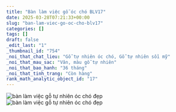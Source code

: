 ```yaml
---
title: "Bàn làm việc gỗ óc chó BLV17"
date: 2025-03-28T07:21:33+00:00
slug: "ban-lam-viec-go-oc-cho-blv17"
categories: []
tags: []
draft: false
_edit_last: "1"
_thumbnail_id: "754"
_noi_that_chat_lieu: "Gỗ tự nhiên óc chó, Gỗ tự nhiên sồi mỹ"
_noi_that_mau_sac: "Vân, màu gỗ tự nhiên"
_noi_that_bao_hanh: "36 tháng"
_noi_that_tinh_trang: "Còn hàng"
rank_math_analytic_object_id: "17"
---
```

![bàn làm việc gỗ tự nhiên óc chó đẹp](/img/ban-lv/blv17/ban-lam-viec-go-oc-cho-blv17-1.webp)
![bàn làm việc gỗ tự nhiên óc chó đẹp](/img/ban-lv/blv17/ban-lam-viec-go-oc-cho-blv17-2.webp)
